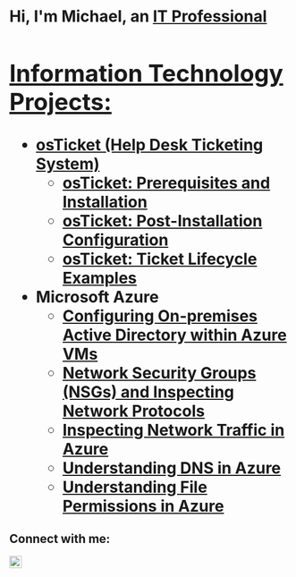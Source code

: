 <h1>Hi, I'm Michael, an <a href="https://linkedin.com/in/Michael-Tai-Davis">IT Professional

<h2> Information Technology Projects:</h2>

- <b>osTicket (Help Desk Ticketing System)</b>
  - [osTicket: Prerequisites and Installation](https://github.com/MikeyDeei/osticket-prereqs)
  - [osTicket: Post-Installation Configuration](https://github.com/MikeyDeei/post-install-config)
  - [osTicket: Ticket Lifecycle Examples](https://github.com/MikeyDeei/ticket-lifecycle)
- <b>Microsoft Azure</b>
  - [Configuring On-premises Active Directory within Azure VMs](https://github.com/MikeyDeei/configure-ad)
  - [Network Security Groups (NSGs) and Inspecting Network Protocols](https://github.com/MikeyDeei/azure-network-protocols)
  - [Inspecting Network Traffic in Azure](https://github.com/MikeyDeei/Inspecting-Network-Traffic-in-Azure)
  - [Understanding DNS in Azure](https://github.com/MikeyDeei/Understanding-DNS-in-Azure)
  - [Understanding File Permissions in Azure](https://github.com/MikeyDeei/Understanding-File-Permissions-in-Azure)

<h2>Connect with me:</h2>

[<img align="left" alt="Josh | LinkedIn" width="22px" src="https://cdn.jsdelivr.net/npm/simple-icons@v3/icons/linkedin.svg" />][linkedin]

[linkedin]: https://linkedin.com/in/Michael-Tai-Davis
